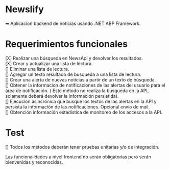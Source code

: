 # Newslify
➡ Aplicacion backend de noticias usando .NET ABP Framework.   

# Requerimientos funcionales
[X] Realizar una búsqueda en NewsApi y devolver los resultados.   
[X] Crear y actualizar una lista de lectura.   
[]  Eliminar una lista de lectura.   
[]  Agregar un texto resultado de busqueda a una lista de lectura.   
[]  Crear una alerta de nuevas noticias a partir de un texto de búsqueda.   
[]  Obtener la informacion de notificaciones de las alertas del usuario para el área de notificación. ( Este método no realiza la busqueda en la API, solamente deberá devolver la información persistida).   
[]  Ejecucion asincrónica que busque los textos de las alertas en la API y persista la información de las notificaciones. Opcional envío de mail.   
[]  Obtención información estadística de monitoreo de los accesos a la API.   

# Test
[]  Todos los métodos deberán tener pruebas unitarias y/o de integración.   

Las funcionalidades a nivel frontend no serán obligatorias pero serán bienvenidas y reconocidas.

